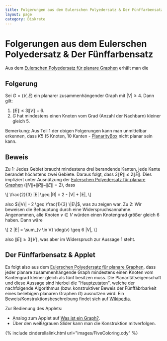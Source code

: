 ```yaml
---
title: Folgerungen aus dem Eulerschen Polyedersatz & Der Fünffarbensatz
layout: page
category: Diskrete
---
```


# Folgerungen aus dem Eulerschen Polyedersatz & Der Fünffarbensatz
Aus dem [Eulerschen Polyedersatz für planare Graphen](3-3.html) erhält man die

## Folgerung
Sei $G = (V,E)$ ein planarer zusammenhängender Graph mit $|V| \geq 4$. Dann gilt:
   1. $\|E\| \leq 3 \|V\| - 6$.
   2. $G$ hat mindestens einen Knoten vom Grad (Anzahl der Nachbarn) kleiner gleich $5$.

Bemerkung: Aus Teil 1 der obigen Folgerungen kann man unmittelbar erkennen, dass $K5$ ($5$ Knoten, $10$ Kanten - [PlanarityBox](3-2.html) nicht planar sein kann.

## Beweis
Zu 1: Jedes Gebiet braucht mindestens drei berandende Kanten, jede Kante berandet höchstens zwei Gebiete. Daraus folgt, dass $3 \|R\| \leq 2 \|E\|$. Dies impliziert unter Ausnützung
der [Eulerschen Polyedersatz für planare Graphen](3-3.html) ($\|V\| + \|R\| - \|E\| = 2$), dass

\\[
  \frac{2}{3} |E| \geq |R| = 2 - |V| + |E|,
\\]

also $\|V\| - 2 \geq  \frac{1}{3} \|E\|$, was zu zeigen war.
Zu 2: Wir beweisen die Behauptung durch eine Widerspruchsannahme. Angenommen, alle Knoten $v \in V$ würden einen Knotengrad größer gleich $6$ haben. Dann wäre

\\[
  2 |E| = \sum_{v \in V} \deg(v) \geq 6 |V|,
\\]

also $\|E\| \geq 3 \|V\|$, was aber im Widerspruch zur Aussage 1 steht.

## Der Fünffarbensatz & Applet
Es folgt also aus dem [Eulerschen Polyedersatz für planare Graphen](3-3.html), dass jeder planare zusammenhängende Graph mindestens einen Knoten vom Kantengrad kleiner gleich als fünf besitzen muss.
Die Planaritätseigenschaft und diese Aussage sind hierbei die "Hauptzutaten", welche der nachfolgende Algorithmus (bzw. konstruktiver Beweis der Fünffäbrbarkeit eines beliebigen planaren Graphen $G$) ausnutzen wird. Ein Beweis/Konstruktionsbeschreibung findet sich auf [Wikipedia](http://de.wikipedia.org/wiki/Fünf-Farben-Satz).


Zur Bedienung des Applets:
   * Analog zum Applet auf [Was ist ein Graph?](1-1.html).
   * Über den weiß/grauen Slider kann man die Konstruktion mitverfolgen.

{% include cinderellalink.html url="images/FiveColoring.cdy" %}
